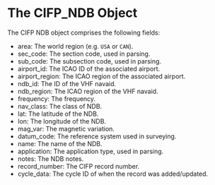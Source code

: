# The CIFP_NDB Object

The CIFP NDB object comprises the following fields:

- area: The world region (e.g. `USA` or `CAN`).
- sec_code: The section code, used in parsing.
- sub_code: The subsection code, used in parsing.
- airport_id: The ICAO ID of the associated airport.
- airport_region: The ICAO region of the associated airport.
- ndb_id: The ID of the VHF navaid.
- ndb_region: The ICAO region of the VHF navaid.
- frequency: The frequency.
- nav_class: The class of NDB.
- lat: The latitude of the NDB.
- lon: The longitude of the NDB.
- mag_var: The magnetic variation.
- datum_code: The reference system used in surveying.
- name: The name of the NDB.
- application: The application type, used in parsing.
- notes: The NDB notes.
- record_number: The CIFP record number.
- cycle_data: The cycle ID of when the record was added/updated.
